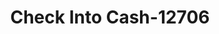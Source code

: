 ---
f_zip-code: 94061
f_state-code: CA
title: Check Into Cash-12706
f_phone: 650-261-1753
f_city-only: Redwood City
f_address: 2537 El Camino Real Redwood City
f_location-unique-id: '12706'
slug: check-into-cash-12706
updated-on: '2024-05-30T13:46:58.046Z'
created-on: '2024-05-30T13:36:59.803Z'
published-on: '2024-05-30T13:54:32.469Z'
f_city-state: cms/city/redwood-city-ca.md
f_company: cms/company/check-into-cash.md
f_state: cms/state/california.md
layout: '[payday-loan].html'
tags: payday-loan
---
